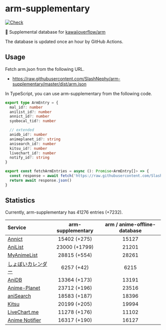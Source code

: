 # arm-supplementary

[![Check](https://github.com/SlashNephy/arm-supplementary/actions/workflows/check-node.yml/badge.svg)](https://github.com/SlashNephy/arm-supplementary/actions/workflows/check-node.yml)

💊 Supplemental database for [kawaiioverflow/arm](https://github.com/kawaiioverflow/arm)

The database is updated once an hour by GitHub Actions.

## Usage

Fetch arm.json from the following URL.

- https://raw.githubusercontent.com/SlashNephy/arm-supplementary/master/dist/arm.json

In TypeScript, you can use arm-supplementary from the following code.

```TypeScript
export type ArmEntry = {
  mal_id?: number
  anilist_id?: number
  annict_id?: number
  syobocal_tid?: number

  // extended
  anidb_id?: number
  animeplanet_id?: string
  anisearch_id?: number
  kitsu_id?: number
  livechart_id?: number
  notify_id?: string
}

export const fetchArmEntries = async (): Promise<ArmEntry[]> => {
  const response = await fetch('https://raw.githubusercontent.com/SlashNephy/arm-supplementary/master/dist/arm.json')
  return await response.json()
}
```

## Statistics

Currently, arm-supplementary has 41276 entries (+7232).

| Service                                     | arm-supplementary | arm / anime-offline-database |
| :------------------------------------------ | :---------------: | :--------------------------: |
| [Annict](https://annict.com)                |   15402 (+275)    |            15127             |
| [AniList](https://anilist.co)               |   23000 (+1799)   |            21201             |
| [MyAnimeList](https://myanimelist.net)      |   28815 (+554)    |            28261             |
| [しょぼいカレンダー](https://cal.syoboi.jp) |    6257 (+42)     |             6215             |
| [AniDB](https://anidb.net)                  |   13364 (+173)    |            13191             |
| [Anime-Planet](https://anime-planet.com)    |   23712 (+196)    |            23516             |
| [aniSearch](https://anisearch.com)          |   18583 (+187)    |            18396             |
| [Kitsu](https://kitsu.io)                   |   20199 (+205)    |            19994             |
| [LiveChart.me](https://livechart.me)        |   11278 (+176)    |            11102             |
| [Anime Notifier](https://notify.moe)        |   16317 (+190)    |            16127             |
